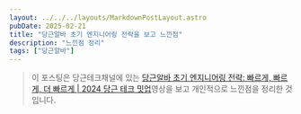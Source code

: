 ```yaml
---
layout: ../../../layouts/MarkdownPostLayout.astro
pubDate: 2025-02-21
title: "당근알바 초기 엔지니어링 전략을 보고 느낀점"
description: "느낀점 정리"
tags: ["당근알바"]
---
```


> 이 포스팅은 당근테크채널에 있는 [당근알바 초기 엔지니어링 전략: 빠르게, 빠르게, 더 빠르게 | 2024 당근 테크 밋업](https://www.youtube.com/watch?v=qRXbPTHJW38)영상을 보고 개인적으로 느낀점을 정리한 것입니다.

